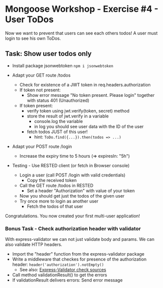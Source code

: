 # Mongoose Workshop - Exercise #4 - User ToDos

Now we want to prevent that users can see each others todos!
A user must login to see his own ToDos.

## Task: Show user todos only

* Install package jsonwebtoken `npm i jsonwebtoken`

* Adapt your GET route /todos
    * Check for existence of a JWT token in req.headers.authorization
    * If token not present:
        * Show error message "No token present. Please login" together with status 401 (Unauthorized)
    * If token present:
        * verify token using jwt.verify(token, secret) method
        * store the result of jwt.verify in a variable
            * console.log the variable
            * in log you should see user data with the ID of the user
        * fetch todos JUST of this user!
            * hint: `ToDo.find({...}).then(todos => ...)`

* Adapt your POST route /login
    * Increase the expiry time to 5 hours (=> expiresIn: "5h")

* Testing - Use RESTED client (or fetch in Browser console)
    * Login a user (call POST /login with valid credentials)
        * Copy the received token
    * Call the GET route /todos in RESTED
        * Set a header "Authorization" with value of your token
    * Now you should get just the todos of the given user
    * Try once more to login as another user
        * Fetch the todos of that user

Congratulations. You now created your first multi-user application!


### Bonus Task - Check authorization header with validator

With express-validator we can not just validate body and params. We can also validate HTTP headers.

* Import the "header" function from the express-validator package
* Write a middleware that checkes for presence of the authorization header: `header('authorization').notEmpty()`
    * See also: [Express-Validator check sources](https://express-validator.github.io/docs/check-api.html)
* Call method validationResult() to get the errors
* If validationResult delivers errors: Send error message
